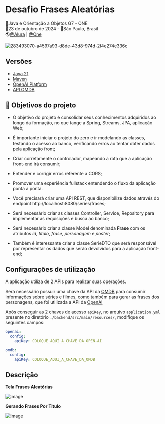 # Desafio Frases Aleatórias
🚩Java e Orientação a Objetos G7 - ONE<br>
📅23 de outubro de 2024 - 📍São Paulo, Brasil<br>
🌎[@Alura](https://www.alura.com.br/) | [@One](https://www.oracle.com/br/)<br>

![283493070-a4597a93-d8de-43d8-974d-2f4e274e336c](https://github.com/user-attachments/assets/7138967f-646d-4d2a-b84e-63969b34bd9a)

## Versões
- [Java 21](https://docs.oracle.com/en/java/javase/21/)
- [Maven](https://maven.apache.org/what-is-maven.html)
- [OpenAI Platform](https://platform.openai.com)
- [API OMDB](https://www.omdbapi.com/)

## 🔨 Objetivos do projeto
- O objetivo do projeto é consolidar seus conhecimentos adquiridos ao longo da formação, no que tange a Spring, Streams, JPA, aplicação Web;
- É importante iniciar o projeto do zero e ir modelando as classes, testando o acesso ao banco, verificando erros ao tentar obter dados pela aplicação front;
- Criar corretamente o controlador, mapeando a rota que a aplicação front-end irá consumir;
- Entender e corrigir erros referente a CORS;
- Promover uma experiência fullstack entendendo o fluxo da aplicação ponta a ponta.

- Você precisará criar uma API REST, que disponibilize dados através do endpoint http://localhost:8080/series/frases;
- Será necessário criar as classes Controller, Service, Repository para implementar as requisições e busca ao banco;
- Será necessário criar a classe Model denominada **Frase** com os atributos _id_, _titulo_, _frase_, _personagem_ e _poster_;
- Também é interessante criar a classe SerieDTO que será responsável por representar os dados que serão devolvidos para a aplicação front-end;

## Configurações de utilização
A aplicação utiliza de 2 APIs para realizar suas operações. 

Será necessário possuir uma chave da API da [OMDB](https://www.omdbapi.com/) para consumir informações sobre séries e filmes, como também para gerar as frases dos personagens, que foi utilizada a API da [OpenAI](https://platform.openai.com)

Após conseguir as 2 chaves de acesso `apiKey`, no arquivo `application.yml` presente no diretório `./backend/src/main/resources/`, modifique os seguintes campos:
```yaml
openai:
  config:
    apiKey: COLOQUE_AQUI_A_CHAVE_DA_OPEN-AI
```

```yaml
omdb:
  config:
    apiKey: COLOQUE_AQUI_A_CHAVE_DA_OMDB
```

## Descrição
**Tela Frases Aleatórias**

![image](https://github.com/user-attachments/assets/f8b27135-24fc-4ef9-8a20-86f046940a3c)


**Gerando Frases Por Titulo**

![image](https://github.com/user-attachments/assets/33585165-e55c-4aaa-97ef-d0b29a22f40d)
